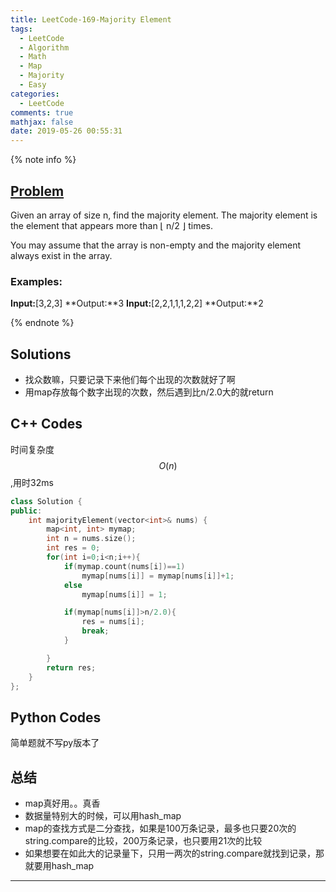 ```yaml
---
title: LeetCode-169-Majority Element
tags:
  - LeetCode
  - Algorithm
  - Math
  - Map
  - Majority
  - Easy
categories:
  - LeetCode
comments: true
mathjax: false
date: 2019-05-26 00:55:31
---
```


<meta name="referrer" content="no-referrer" />

{% note info %}
## [Problem](https://leetcode-cn.com/problems/majority-element/)   
Given an array of size n, find the majority element. The majority element is the element that appears more than ⌊ n/2 ⌋ times.

You may assume that the array is non-empty and the majority element always exist in the array.

### Examples:
**Input:**[3,2,3]
**Output:**3
**Input:**[2,2,1,1,1,2,2]
**Output:**2

{% endnote %}
<!--more-->

## Solutions
- 找众数嘛，只要记录下来他们每个出现的次数就好了啊
- 用map存放每个数字出现的次数，然后遇到比n/2.0大的就return


## C++ Codes
时间复杂度$$ O(n) $$,用时32ms

```C++
class Solution {
public:
    int majorityElement(vector<int>& nums) {
        map<int, int> mymap;
        int n = nums.size();
        int res = 0;
        for(int i=0;i<n;i++){
            if(mymap.count(nums[i])==1)
                mymap[nums[i]] = mymap[nums[i]]+1;
            else
                mymap[nums[i]] = 1;

            if(mymap[nums[i]]>n/2.0){
                res = nums[i];
                break;
            }

        }
        return res;
    }
};

```

## Python Codes
简单题就不写py版本了

## 总结
- map真好用。。真香
- 数据量特别大的时候，可以用hash_map
- map的查找方式是二分查找，如果是100万条记录，最多也只要20次的string.compare的比较，200万条记录，也只要用21次的比较
- 如果想要在如此大的记录量下，只用一两次的string.compare就找到记录，那就要用hash_map


------
